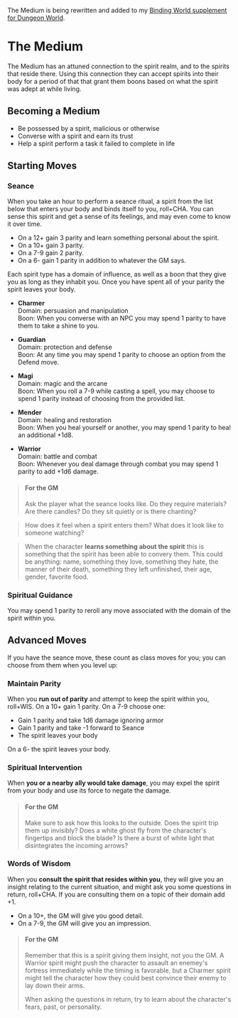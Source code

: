 The Medium is being rewritten and added to my [Binding World supplement for Dungeon World](http://bindingworld.vindexus.net).

# The Medium
The Medium has an attuned connection to the spirit realm, and to the spirits that reside there. Using this connection they can accept spirits into their body for a period of that that grant them boons based on what the spirit was adept at while living.

## Becoming a Medium
 - Be possessed by a spirit, malicious or otherwise
 - Converse with a spirit and earn its trust
 - Help a spirit perform a task it failed to complete in life

## Starting Moves

### Seance
When you take an hour to perform a seance ritual, a spirit from the list below that enters your body and binds itself to you, roll+CHA. You can sense this spirit and get a sense of its feelings, and may even come to know it over time.

 - On a 12+ gain 3 parity and learn something personal about the spirit.
 - On a 10+ gain 3 parity. 
 - On a 7-9 gain 2 parity. 
 - On a 6- gain 1 parity in addition to whatever the GM says. 

Each spirit type has a domain of influence, as well as a boon that they give you as long as they inhabit you. Once you have spent all of your parity the spirit leaves your body.

- **Charmer**  
Domain: persuasion and manipulation  
Boon: When you converse with an NPC you may spend 1 parity to have them to take a shine to you.

- **Guardian**  
Domain: protection and defense  
Boon: At any time you may spend 1 parity to choose an option from the Defend move.

- **Magi**  
Domain: magic and the arcane  
Boon: When you roll a 7-9 while casting a spell, you may choose to spend 1 parity instead of choosing from the provided list.

- **Mender**  
Domain: healing and restoration  
Boon: When you heal yourself or another, you may spend 1 parity to heal an additional +1d8.

- **Warrior**  
Domain: battle and combat  
Boon: Whenever you deal damage through combat you may spend 1 parity to add +1d6 damage.

>#### For the GM
>Ask the player what the seance looks like. Do they require materials? Are there candles? Do they sit quietly or is there chanting?

>How does it feel when a spirit enters them? What does it look like to someone watching?

>When the character **learns something about the spirit** this is something that the spirit has been able to convery them. This could be anything: name, something they love, something they hate, the manner of their death, something they left unfinished, their age, gender, favorite food.

### Spiritual Guidance
You may spend 1 parity to reroll any move associated with the domain of the spirit within you. 

## Advanced Moves
If you have the seance move, these count as class moves for you; you can choose from them when you level up:

### Maintain Parity
When you **run out of parity** and attempt to keep the spirit within you, roll+WIS. On a 10+ gain 1 parity. On a 7-9 choose one:

 - Gain 1 parity and take 1d6 damage ignoring armor
 - Gain 1 parity and take -1 forward to Seance
 - The spirit leaves your body 

On a 6- the spirit leaves your body.

### Spiritual Intervention
When **you or a nearby ally would take damage**, you may expel the spirit from your body and use its force to negate the damage.

>#### For the GM
>Make sure to ask how this looks to the outside. Does the spirit trip them up invisibly? Does a white ghost fly from the character's fingertips and block the blade? Is there a burst of white light that disintegrates the incoming arrows?

### Words of Wisdom
When you **consult the spirit that resides within you**, they will give you an insight relating to the current situation, and might ask you some questions in return, roll+CHA. If you are consulting them on a topic of their domain add +1.

 - On a 10+, the GM will give you good detail.
 - On a 7-9, the GM will give you an impression.

>#### For the GM
>Remember that this is a spirit giving them insight, not you the GM. A Warrior spirit might push the character to assault an enemey's fortress immediately while the timing is favorable, but a Charmer spirit might tell the character how they could best convince their enemy to lay down their arms.
>
>When asking the questions in return, try to learn about the character's fears, past, or personality.
